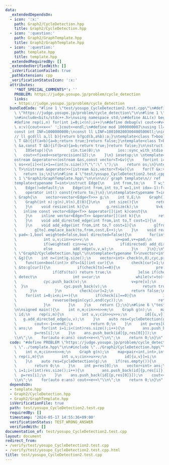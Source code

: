 ```yaml
---
data:
  _extendedDependsOn:
  - icon: ':x:'
    path: Graph2/CycleDetection.hpp
    title: Graph2/CycleDetection.hpp
  - icon: ':question:'
    path: Graph2/GraphTemplate.hpp
    title: Graph2/GraphTemplate.hpp
  - icon: ':question:'
    path: template.hpp
    title: template.hpp
  _extendedRequiredBy: []
  _extendedVerifiedWith: []
  _isVerificationFailed: true
  _pathExtension: cpp
  _verificationStatusIcon: ':x:'
  attributes:
    '*NOT_SPECIAL_COMMENTS*': ''
    PROBLEM: https://judge.yosupo.jp/problem/cycle_detection
    links:
    - https://judge.yosupo.jp/problem/cycle_detection
  bundledCode: "#line 1 \"test/yosupo_CycleDetection2.test.cpp\"\n#define PROBLEM\
    \ \"https://judge.yosupo.jp/problem/cycle_detection\"\n\n#line 1 \"template.hpp\"\
    \n#include<bits/stdc++.h>\nusing namespace std;\n#define ALL(x) begin(x),end(x)\n\
    #define rep(i,n) for(int i=0;i<(n);i++)\n#define debug(v) cout<<#v<<\":\";for(auto\
    \ x:v){cout<<x<<' ';}cout<<endl;\n#define mod 1000000007\nusing ll=long long;\n\
    const int INF=1000000000;\nconst ll LINF=1001002003004005006ll;\nint dx[]={1,0,-1,0},dy[]={0,1,0,-1};\n\
    // ll gcd(ll a,ll b){return b?gcd(b,a%b):a;}\ntemplate<class T>bool chmax(T &a,const\
    \ T &b){if(a<b){a=b;return true;}return false;}\ntemplate<class T>bool chmin(T\
    \ &a,const T &b){if(b<a){a=b;return true;}return false;}\n\nstruct IOSetup{\n\
    \    IOSetup(){\n        cin.tie(0);\n        ios::sync_with_stdio(0);\n     \
    \   cout<<fixed<<setprecision(12);\n    }\n} iosetup;\n \ntemplate<typename T>\n\
    ostream &operator<<(ostream &os,const vector<T>&v){\n    for(int i=0;i<(int)v.size();i++)\
    \ os<<v[i]<<(i+1==(int)v.size()?\"\":\" \");\n    return os;\n}\ntemplate<typename\
    \ T>\nistream &operator>>(istream &is,vector<T>&v){\n    for(T &x:v)is>>x;\n \
    \   return is;\n}\n\n#line 4 \"test/yosupo_CycleDetection2.test.cpp\"\n\n#line\
    \ 1 \"Graph2/GraphTemplate.hpp\"\n\n\n\n// graph template\n// ref : https://ei1333.github.io/library/graph/graph-template.hpp\n\
    template<typename T=int>\nstruct Edge{\n    int from,to;\n    T w;\n    int idx;\n\
    \    Edge()=default;\n    Edge(int from,int to,T w=1,int idx=-1):from(from),to(to),w(w),idx(idx){}\n\
    \    operator int() const{return to;}\n};\n\ntemplate<typename T=int>\nstruct\
    \ Graph{\n    vector<vector<Edge<T>>> g;\n    int V,E;\n    Graph()=default;\n\
    \    Graph(int n):g(n),V(n),E(0){}\n\n    int size(){\n        return (int)g.size();\n\
    \    }\n    void resize(int k){\n        g.resize(k);\n        V=k;\n    }\n \
    \   inline const vector<Edge<T>> &operator[](int k)const{\n        return (g.at(k));\n\
    \    }\n    inline vector<Edge<T>> &operator[](int k){\n        return (g.at(k));\n\
    \    }\n    void add_directed_edge(int from,int to,T cost=1){\n        g[from].emplace_back(from,to,cost,E++);\n\
    \    }\n    void add_edge(int from,int to,T cost=1){\n        g[from].emplace_back(from,to,cost,E);\n\
    \        g[to].emplace_back(to,from,cost,E++);\n    }\n    void read(int m,int\
    \ pad=-1,bool weighted=false,bool directed=false){\n        for(int i=0;i<m;i++){\n\
    \            int u,v;cin>>u>>v;\n            u+=pad,v+=pad;\n            T w=T(1);\n\
    \            if(weighted) cin>>w;\n            if(directed) add_directed_edge(u,v,w);\n\
    \            else         add_edge(u,v,w);\n        }\n    }\n};\n\n\n#line 2\
    \ \"Graph2/CycleDetection.hpp\"\n\ntemplate<typename T>\nvector<int> CycleDetection(Graph<T>\
    \ &g){\n    int n=(int)g.size();\n    vector<int> check(n,0),cyc,pre(n,-1);\n\n\
    \    function<bool(int)> dfs=[&](int cur){\n        check[cur]=1;\n        for(auto\
    \ &to:g[cur]){\n            if(check[to]==0){\n                pre[to]=cur;\n\
    \                if(dfs(to)) return true;\n            }else if(check[to]==1){//\
    \ detect\n                int v=cur;\n                while(v!=to){\n        \
    \            cyc.push_back(v);\n                    v=pre[v];\n              \
    \  }\n                cyc.push_back(v);\n                return true;\n      \
    \      }\n        }\n        check[cur]=2;\n        return false;\n    };\n\n\
    \    for(int i=0;i<n;i++){\n        if(check[i]==0){\n            if(dfs(i)){\n\
    \                reverse(begin(cyc),end(cyc));\n                return cyc;\n\
    \            }\n        }\n    }\n    return {};\n}\n#line 6 \"test/yosupo_CycleDetection2.test.cpp\"\
    \n\nsigned main(){\n    int n,m;cin>>n>>m;\n    Graph g(n);\n    map<pair<int,int>,int>\
    \ id;\n    rep(i,m){\n        int u,v;cin>>u>>v;\n        id[{u,v}]=i;\n     \
    \   g.add_directed_edge(u,v);\n    }\n    auto res=CycleDetection(g);\n    if(res.empty()){\n\
    \        cout<<-1<<endl;\n        return 0;\n    }\n    int p=res[0];\n    vector<int>\
    \ ans;\n    for(int i=1;i<(int)res.size();i++){\n        ans.push_back(id[{p,res[i]}]);\n\
    \        p=res[i];\n    }\n    ans.push_back(id[{p,res[0]}]);\n    cout<<ans.size()<<\"\
    \\n\";\n    for(auto e:ans) cout<<e<<\"\\n\";\n    return 0;\n}\n"
  code: "#define PROBLEM \"https://judge.yosupo.jp/problem/cycle_detection\"\n\n#include\
    \ \"../template.hpp\"\n\n#include \"../Graph2/CycleDetection.hpp\"\n\nsigned main(){\n\
    \    int n,m;cin>>n>>m;\n    Graph g(n);\n    map<pair<int,int>,int> id;\n   \
    \ rep(i,m){\n        int u,v;cin>>u>>v;\n        id[{u,v}]=i;\n        g.add_directed_edge(u,v);\n\
    \    }\n    auto res=CycleDetection(g);\n    if(res.empty()){\n        cout<<-1<<endl;\n\
    \        return 0;\n    }\n    int p=res[0];\n    vector<int> ans;\n    for(int\
    \ i=1;i<(int)res.size();i++){\n        ans.push_back(id[{p,res[i]}]);\n      \
    \  p=res[i];\n    }\n    ans.push_back(id[{p,res[0]}]);\n    cout<<ans.size()<<\"\
    \\n\";\n    for(auto e:ans) cout<<e<<\"\\n\";\n    return 0;\n}\n"
  dependsOn:
  - template.hpp
  - Graph2/CycleDetection.hpp
  - Graph2/GraphTemplate.hpp
  isVerificationFile: true
  path: test/yosupo_CycleDetection2.test.cpp
  requiredBy: []
  timestamp: '2024-05-17 14:55:36+09:00'
  verificationStatus: TEST_WRONG_ANSWER
  verifiedWith: []
documentation_of: test/yosupo_CycleDetection2.test.cpp
layout: document
redirect_from:
- /verify/test/yosupo_CycleDetection2.test.cpp
- /verify/test/yosupo_CycleDetection2.test.cpp.html
title: test/yosupo_CycleDetection2.test.cpp
---
```

